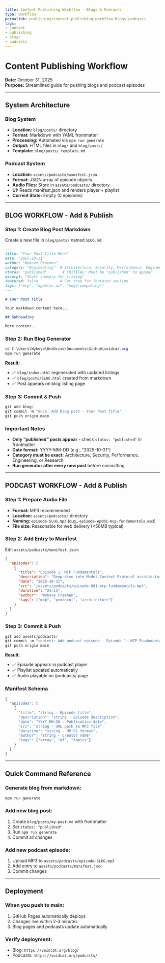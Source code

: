 ```yaml
---
title: Content Publishing Workflow - Blogs & Podcasts
type: workflow
permalink: publishing/content-publishing-workflow-blogs-podcasts
tags:
- content
- publishing
- blogs
- podcasts
---
```


# Content Publishing Workflow
**Date:** October 31, 2025  
**Purpose:** Streamlined guide for pushing blogs and podcast episodes

---

## System Architecture

### Blog System
- **Location:** `blog/posts/` directory
- **Format:** Markdown with YAML frontmatter
- **Processing:** Automated via `npm run generate`
- **Output:** HTML files in `blog/` and `blog/posts/`
- **Template:** `blog/posts/_template.md`

### Podcast System  
- **Location:** `assets/podcasts/manifest.json`
- **Format:** JSON array of episode objects
- **Audio Files:** Store in `assets/podcasts/` directory
- **UI:** Reads manifest.json and renders player + playlist
- **Current State:** Empty (0 episodes)

---

## BLOG WORKFLOW - Add & Publish

### Step 1: Create Blog Post Markdown
Create a new file in `blog/posts/` named `SLUG.md`:

```markdown
---
title: "Your Post Title Here"
date: "2025-10-31"
author: "Wykeve Freeman"
category: "Engineering"  # Architecture, Security, Performance, Engineering, Research
status: "published"       # CRITICAL: Must be "published" to appear
excerpt: "Short summary for listing"
featured: false          # Set true for featured section
tags: ["mcp", "agentic-ai", "edge-computing"]
---

# Your Post Title

Your markdown content here...

## Subheading

More content...
```

### Step 2: Run Blog Generator
```powershell
cd C:\Users\Wykeve\OneDrive\Documents\GitHub\voidcat.org
npm run generate
```

**Result:** 
- ✅ `blog/index.html` regenerated with updated listings
- ✅ `blog/posts/SLUG.html` created from markdown
- ✅ Post appears on blog listing page

### Step 3: Commit & Push
```powershell
git add blog/
git commit -m "docs: Add blog post - Your Post Title"
git push origin main
```

### Important Notes
- **Only "published" posts appear** - check `status: "published"` in frontmatter
- **Date format:** YYYY-MM-DD (e.g., "2025-10-31")
- **Category must be exact:** Architecture, Security, Performance, Engineering, or Research
- **Run generator after every new post** before committing

---

## PODCAST WORKFLOW - Add & Publish

### Step 1: Prepare Audio File
- **Format:** MP3 recommended
- **Location:** `assets/podcasts/` directory
- **Naming:** `episode-SLUG.mp3` (e.g., `episode-ep001-mcp-fundamentals.mp3`)
- **File size:** Reasonable for web delivery (<50MB typical)

### Step 2: Add Entry to Manifest
Edit `assets/podcasts/manifest.json`:

```json
{
  "episodes": [
    {
      "title": "Episode 1: MCP Fundamentals",
      "description": "Deep dive into Model Context Protocol architecture and security patterns.",
      "date": "2025-10-31",
      "src": "/assets/podcasts/episode-001-mcp-fundamentals.mp3",
      "duration": "24:15",
      "author": "Wykeve Freeman",
      "tags": ["mcp", "protocol", "architecture"]
    }
  ]
}
```

### Step 3: Commit & Push
```powershell
git add assets/podcasts/
git commit -m "content: Add podcast episode - Episode 1: MCP Fundamentals"
git push origin main
```

**Result:**
- ✅ Episode appears in podcast player
- ✅ Playlist updated automatically
- ✅ Audio playable on /podcasts/ page

### Manifest Schema
```javascript
{
  "episodes": [
    {
      "title": "string - Episode title",
      "description": "string - Episode description", 
      "date": "YYYY-MM-DD - Publication date",
      "src": "string - URL path to MP3 file",
      "duration": "string - MM:SS format",
      "author": "string - Creator name",
      "tags": ["array", "of", "topics"]
    }
  ]
}
```

---

## Quick Command Reference

### Generate blog from markdown:
```powershell
npm run generate
```

### Add new blog post:
1. Create `blog/posts/my-post.md` with frontmatter
2. Set `status: "published"`
3. Run `npm run generate`
4. Commit all changes

### Add new podcast episode:
1. Upload MP3 to `assets/podcasts/episode-SLUG.mp3`
2. Add entry to `assets/podcasts/manifest.json`
3. Commit changes

---

## Deployment

### When you push to main:
1. GitHub Pages automatically deploys
2. Changes live within 2-3 minutes
3. Blog pages and podcasts update automatically

### Verify deployment:
- Blog: `https://voidcat.org/blog/`
- Podcasts: `https://voidcat.org/podcasts/`
